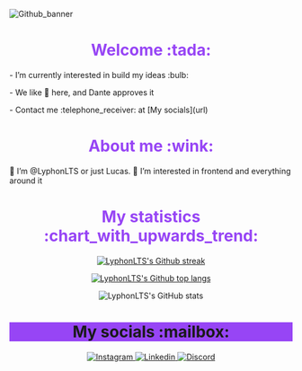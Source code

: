 ![Github_banner](https://github.com/user-attachments/assets/606c31d2-b530-4a61-8a6e-149b3d75f8dd)

<div align="center">
  <h1 style="color: #9745F5;">Welcome :tada:</h1>

  <div align="left">
    <p>- I’m currently interested in build my ideas :bulb:</p>
    <p>- We like 🍕 here, and Dante approves it</p>
    <p>- Contact me :telephone_receiver: at [My socials](url)</p>
  </div>

  
</div>

<div align="center">
  <h1 style="color: #9745F5;">About me :wink:</h1>

  <div align="left">
    <p>👾 I’m @LyphonLTS or just Lucas. 👀 I’m interested in frontend and everything around it</p>
  </div>
</div>
    
<div align="center">
  <h1 style="color: #9745F5;">My statistics :chart_with_upwards_trend:</h1>
  
  <a href="https://git.io/streak-stats"><img src="https://github-readme-streak-stats.herokuapp.com?user=LyphonLTS&theme=midnight-purple&hide_border=true&short_numbers=true" alt="LyphonLTS's Github streak" /></a>
    
  <a href="https://github.com/LyphonLTS/github-readme-stats"><img src="https://github-readme-stats-git-masterrstaa-rickstaa.vercel.app/api/top-langs/?username=LyphonLTS&theme=midnight-purple&hide_border=true" alt="LyphonLTS's Github top langs" /></a>

  ![LyphonLTS's GitHub stats](https://github-readme-stats.vercel.app/api?username=LyphonLTS&show_icons=true&theme=midnight-purple&hide_border=true)
</div>

<div align="center">
  <h1 style="background-color: #9745F5;">My socials :mailbox:</h1>

  <a href="https://www.instagram.com/lsthegreat/profilecard/?igsh=MW5iaXhhc3l5ajZxNg==" target="blank">
    <img src="https://img.shields.io/badge/Instagram-%23E4405F.svg?style=for-the-badge&logo=Instagram&logoColor=white" alt="Instagram" />
  </a>

  <a href="https://www.linkedin.com/in/lucas-silva-brito-66035b197/" target="blank">
    <img src="https://img.shields.io/badge/linkedin-%230077B5.svg?style=for-the-badge&logo=linkedin&logoColor=white" alt="Linkedin" />
  </a>

  <a href="https://discordapp.com/users/Lyphon#7015" target="blank">
    <img src="https://img.shields.io/badge/Discord-%235865F2.svg?style=for-the-badge&logo=discord&logoColor=white" alt="Discord" />
  </a>

</div>


<!---
LyphonLTS/LyphonLTS is a ✨ special ✨ repository because its `README.md` (this file) appears on your GitHub profile.
You can click the Preview link to take a look at your changes.
--->

